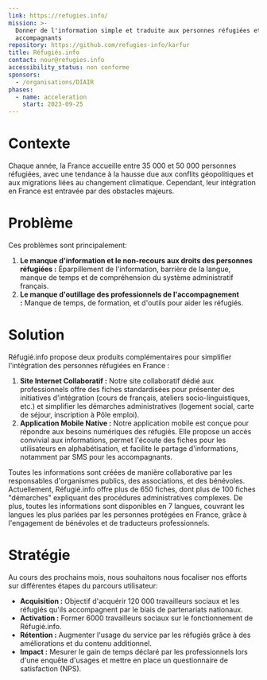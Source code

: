 ```yaml
---
link: https://refugies.info/
mission: >-
  Donner de l'information simple et traduite aux personnes réfugiées et à leurs
  accompagnants
repository: https://github.com/refugies-info/karfur
title: Réfugiés.info
contact: nour@refugies.info
accessibility_status: non conforme
sponsors:
  - /organisations/DIAIR
phases:
  - name: acceleration
    start: 2023-09-25
---
```

# **Contexte**

Chaque année, la France accueille entre 35 000 et 50 000 personnes réfugiées, avec une tendance à la hausse due aux conflits géopolitiques et aux migrations liées au changement climatique. Cependant, leur intégration en France est entravée par des obstacles majeurs.

# **Problème**

Ces problèmes sont principalement:

1. **Le manque d'information et le non-recours aux droits des personnes réfugiées :** Éparpillement de l'information, barrière de la langue, manque de temps et de compréhension du système administratif français.
2. **Le manque d'outillage des professionnels de l'accompagnement :** Manque de temps, de formation, et d'outils pour aider les réfugiés.

# **Solution**

Réfugié.info propose deux produits complémentaires pour simplifier l'intégration des personnes réfugiées en France :

1. **Site Internet Collaboratif :** Notre site collaboratif dédié aux professionnels offre des fiches standardisées pour présenter des initiatives d'intégration (cours de français, ateliers socio-linguistiques, etc.) et simplifier les démarches administratives (logement social, carte de séjour, inscription à Pôle emploi).
2. **Application Mobile Native :** Notre application mobile est conçue pour répondre aux besoins numériques des réfugiés. Elle propose un accès convivial aux informations, permet l'écoute des fiches pour les utilisateurs en alphabétisation, et facilite le partage d'informations, notamment par SMS pour les accompagnants.

Toutes les informations sont créées de manière collaborative par les responsables d'organismes publics, des associations, et des bénévoles. Actuellement, Réfugié.info offre plus de 650 fiches, dont plus de 100 fiches "démarches" expliquant des procédures administratives complexes. De plus, toutes les informations sont disponibles en 7 langues, couvrant les langues les plus parlées par les personnes protégées en France, grâce à l'engagement de bénévoles et de traducteurs professionnels.

# **Stratégie**

Au cours des prochains mois, nous souhaitons nous focaliser nos efforts sur différentes étapes du parcours utilisateur:

- **Acquisition :** Objectif d'acquérir 120 000 travailleurs sociaux et les réfugiés qu'ils accompagnent par le biais de partenariats nationaux.
- **Activation :** Former 6000 travailleurs sociaux sur le fonctionnement de Réfugié.info.
- **Rétention :** Augmenter l'usage du service par les réfugiés grâce à des améliorations et du contenu additionnel.
- **Impact :** Mesurer le gain de temps déclaré par les professionnels lors d'une enquête d'usages et mettre en place un questionnaire de satisfaction (NPS).